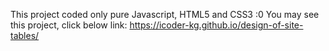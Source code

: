 
This project coded only pure Javascript, HTML5 and CSS3 :0
You may see this project, click below link:
https://icoder-kg.github.io/design-of-site-tables/
